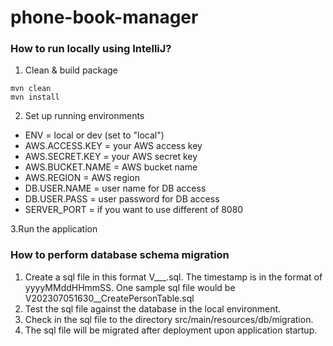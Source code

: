 ﻿# phone-book-manager

### How to run locally using IntelliJ?
1. Clean & build package
```
mvn clean
mvn install
```
2. Set up running environments
* ENV = local or dev (set to "local")
* AWS.ACCESS.KEY = your AWS access key
* AWS.SECRET.KEY = your AWS secret key
* AWS.BUCKET.NAME = AWS bucket name
* AWS.REGION = AWS region
* DB.USER.NAME = user name for DB access
* DB.USER.PASS = user password for DB access
* SERVER_PORT = if you want to use different of 8080

3.Run the application

### How to perform database schema migration

1. Create a sql file in this format V__<timestamp>_<description>.sql. 
    The timestamp is in the format of yyyyMMddHHmmSS. 
    One sample sql file would be V202307051630__CreatePersonTable.sql
2. Test the sql file against the database in the local environment.
3. Check in the sql file to the directory src/main/resources/db/migration.
4. The sql file will be migrated after deployment upon application startup.

